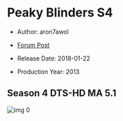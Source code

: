 # Peaky Blinders S4

* Author: aron7awol

* [Forum Post](https://www.avsforum.com/threads/bass-eq-for-filtered-movies.2995212/post-59356018)

* Release Date: 2018-01-22
* Production Year: 2013

## Season 4 DTS-HD MA 5.1

![img 0](https://i.imgur.com/U8pYMMC.jpg)

